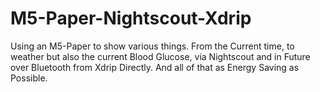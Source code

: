 # M5-Paper-Nightscout-Xdrip
Using an M5-Paper to show various things. From the Current time, to weather but also the current Blood Glucose, via Nightscout and in Future over Bluetooth from Xdrip Directly. And all of that as Energy Saving as Possible.
